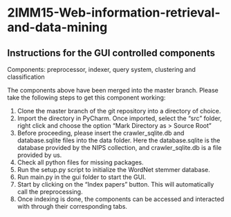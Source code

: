 # 2IMM15-Web-information-retrieval-and-data-mining

## Instructions for the GUI controlled components
Components: preprocessor, indexer, query system, clustering and classification

The components above have been merged into the master branch. Please take the following steps to get this component working:
1. Clone the master branch of the git repository into a directory of choice.
2. Import the directory in PyCharm. Once imported, select the “src” folder, right click and choose the option “Mark Directory as > Source Root”
3. Before proceeding, please insert the crawler_sqlite.db and database.sqlite files into the data folder. Here the database.sqlite is the database provided by the NIPS collection, and crawler_sqlite.db is a file provided by us. 
4. Check all python files for missing packages. 
5. Run the setup.py script to initialize the WordNet stemmer database.
6. Run main.py in the gui folder to start the GUI. 
7. Start by clicking on the “Index papers” button. This will automatically call the preprocessing. 
8. Once indexing is done, the components can be accessed and interacted with through their corresponding tabs. 
